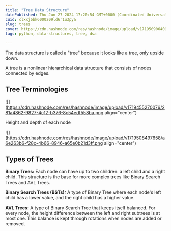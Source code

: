 ```yaml
---
title: "Tree Data Structure"
datePublished: Thu Jun 27 2024 17:20:54 GMT+0000 (Coordinated Universal Time)
cuid: clxxj6bk6000209ld6r1u3pya
slug: trees
cover: https://cdn.hashnode.com/res/hashnode/image/upload/v1719509064093/5661e2c4-3333-4ba5-a07f-04ed5cae2242.jpeg
tags: python, data-structures, tree, dsa

---
```


The data structure is called a "tree" because it looks like a tree, only upside down.

A tree is a nonlinear hierarchical data structure that consists of nodes connected by edges.

## Tree Terminologies

![](https://cdn.hashnode.com/res/hashnode/image/upload/v1719455270076/281a4862-9827-4c12-b376-8c54edf558ba.png align="center")

Height and depth of each node

![](https://cdn.hashnode.com/res/hashnode/image/upload/v1719508497658/a6e263b6-f28c-4b66-8946-a65e0b21d3ff.png align="center")

## Types of Trees

**Binary Trees:** Each node can have up to two children: a left child and a right child. This structure is the base for more complex trees like Binary Search Trees and AVL Trees.

**Binary Search Trees (BSTs):** A type of Binary Tree where each node's left child has a lower value, and the right child has a higher value.

**AVL Trees:** A type of Binary Search Tree that keeps itself balanced. For every node, the height difference between the left and right subtrees is at most one. This balance is kept through rotations when nodes are added or removed.